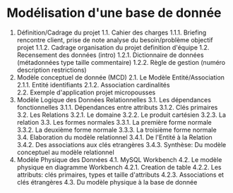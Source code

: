 # Modélisation d'une base de donnée

1. Définition/Cadrage du projet
   1.1. Cahier des charges
   	1.1.1. Briefing
       	       rencontre client, prise de note
       	       analyse du besoin/problème
       	       objectif projet
	1.1.2. Cadrage
       	       organisation du projet
       	       definition d'équipe
   1.2. Recensement des données
   	(intro)
	1.2.1. Dictionnaire de données
       		(métadonnées
      		 type
      		 taille
      		 commentaire)
	1.2.2. Règle de gestion
       	       (numéro
       	       description
       	       restrictions)
2. Modèle conceptuel de donnée (MCD)
   2.1. Le Modèle Entité/Association
   	2.1.1. Entité
       	       identifiants
	2.1.2. Association
       	       cardinalités    
   2.2. Exemple d'application
   	  projet micropousses
3. Modèle Logique des Données Relationnelles
   3.1. Les dépendances fonctionnelles
   	3.1.1. Dépendances entre attributs
	3.1.2. Clés primaires
   3.2. Les Relations
   	3.2.1. Le domaine
	3.2.2. Le produit cartésien
	3.2.3. La relation
   3.3. Les formes normales
   	3.3.1. La première forme normale
	3.3.2. La deuxième forme normale
	3.3.3. La troisième forme normale
   3.4. Elaboration du modèle relationnel
   	3.4.1. De l'Entité à la Relation
	3.4.2. Des associations aux clés etrangères
	3.4.3. Synthèse: Du modèle conceptuel au modèle relationnel
4. Modèle Physique des Données
   4.1. MySQL Workbench 
   4.2. Le modèle physique en diagramme Workbench
   	4.2.1. Creation de table
     	4.2.2. Les attributs: clés primaires, types et taille d'attributs
     	4.2.3. Associations et clés étrangères
   4.3. Du modèle physique à la base de donnée




